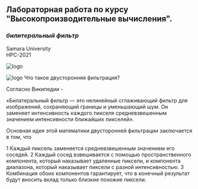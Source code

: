 ## Лабораторная работа по курсу "Высокопроизводительные вычисления".<br/>
### *билитеральный фильтр* <br/>
Samara University <br/>
HPC-2021


![logo](https://raw.githubusercontent.com/Dark-MonkGI/Laboratory-work/main/3.%20Bilateral%20filter/original_image_batman.bmp)



![logo](https://raw.githubusercontent.com/Dark-MonkGI/Laboratory-work/main/3.%20Bilateral%20filter/bilateral_image_on_CPU.bmp)
Что такое двусторонняя фильтрация?

Согласно Википедии -

«Билатеральный фильтр — это нелинейный сглаживающий фильтр для изображений, сохраняющий границы и уменьшающий шум. Он заменяет интенсивность каждого пикселя средневзвешенным значением интенсивности ближайших пикселей».





Основная идея этой математики двусторонней фильтрации заключается в том, что

  1  Каждый пиксель заменяется средневзвешенным значением его соседей.
  2  Каждый сосед взвешивается с помощью пространственного компонента, который наказывает удаленные пиксели, и компонента диапазона, который наказывает пиксели с разной интенсивностью.
  3  Комбинация обоих компонентов гарантирует, что в конечный результат будут вносить вклад только близкие похожие пиксели.
